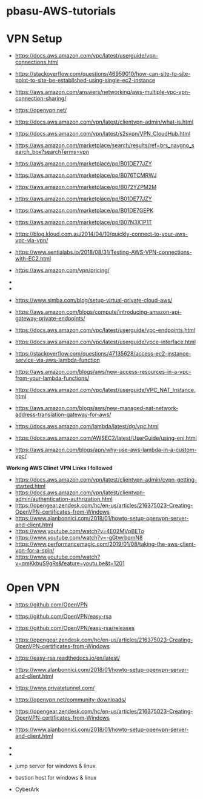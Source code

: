 # pbasu-AWS-tutorials

# VPN Setup
* https://docs.aws.amazon.com/vpc/latest/userguide/vpn-connections.html
* https://stackoverflow.com/questions/46959010/how-can-site-to-site-point-to-site-be-established-using-single-ec2-instance
* https://aws.amazon.com/answers/networking/aws-multiple-vpc-vpn-connection-sharing/
* https://openvpn.net/
* https://docs.aws.amazon.com/vpn/latest/clientvpn-admin/what-is.html
* https://docs.aws.amazon.com/vpn/latest/s2svpn/VPN_CloudHub.html
* https://aws.amazon.com/marketplace/search/results/ref=brs_navgno_search_box?searchTerms=vpn
* https://aws.amazon.com/marketplace/pp/B01DE77JZY
* https://aws.amazon.com/marketplace/pp/B076TCMRWJ
* https://aws.amazon.com/marketplace/pp/B072YZPM2M
* https://aws.amazon.com/marketplace/pp/B01DE77JZY
* https://aws.amazon.com/marketplace/pp/B01DE7GEPK
* https://aws.amazon.com/marketplace/pp/B07N3X1P1T
* https://blog.kloud.com.au/2014/04/10/quickly-connect-to-your-aws-vpc-via-vpn/
* https://www.sentialabs.io/2018/08/31/Testing-AWS-VPN-connections-with-EC2.html
* https://aws.amazon.com/vpn/pricing/
* 
* 

* https://www.simba.com/blog/setup-virtual-private-cloud-aws/
* https://aws.amazon.com/blogs/compute/introducing-amazon-api-gateway-private-endpoints/
* https://docs.aws.amazon.com/vpc/latest/userguide/vpc-endpoints.html
* https://docs.aws.amazon.com/vpc/latest/userguide/vpce-interface.html
* https://stackoverflow.com/questions/47135628/access-ec2-instance-service-via-aws-lambda-function
* https://aws.amazon.com/blogs/aws/new-access-resources-in-a-vpc-from-your-lambda-functions/
* https://docs.aws.amazon.com/vpc/latest/userguide/VPC_NAT_Instance.html
* https://aws.amazon.com/blogs/aws/new-managed-nat-network-address-translation-gateway-for-aws/
* https://docs.aws.amazon.com/lambda/latest/dg/vpc.html
* https://docs.aws.amazon.com/AWSEC2/latest/UserGuide/using-eni.html
* https://aws.amazon.com/blogs/apn/why-use-aws-lambda-in-a-custom-vpc/


**__Working AWS Clinet VPN Links I followed__**
* https://docs.aws.amazon.com/vpn/latest/clientvpn-admin/cvpn-getting-started.html
* https://docs.aws.amazon.com/vpn/latest/clientvpn-admin/authentication-authrization.html
* https://opengear.zendesk.com/hc/en-us/articles/216375023-Creating-OpenVPN-certificates-from-Windows
* https://www.alanbonnici.com/2018/01/howto-setup-openvpn-server-and-client.html
* https://www.youtube.com/watch?v=4E02MVpBETo
* https://www.youtube.com/watch?v=-gGtwrbqmN8
* https://www.performancemagic.com/2019/01/08/taking-the-aws-client-vpn-for-a-spin/
* https://www.youtube.com/watch?v=qmKkbuS9gRs&feature=youtu.be&t=1201



# Open VPN
* https://github.com/OpenVPN
* https://github.com/OpenVPN/easy-rsa
* https://github.com/OpenVPN/easy-rsa/releases
* https://opengear.zendesk.com/hc/en-us/articles/216375023-Creating-OpenVPN-certificates-from-Windows
* https://easy-rsa.readthedocs.io/en/latest/
* https://www.alanbonnici.com/2018/01/howto-setup-openvpn-server-and-client.html
* https://www.privatetunnel.com/
* https://openvpn.net/community-downloads/
* https://opengear.zendesk.com/hc/en-us/articles/216375023-Creating-OpenVPN-certificates-from-Windows
* https://www.alanbonnici.com/2018/01/howto-setup-openvpn-server-and-client.html
* 
* 




* jump server for windows & linux
* bastion host for windows & linux
* CyberArk


